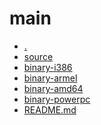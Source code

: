 main
========================

- [.](.)
- [source](source)
- [binary-i386](binary-i386)
- [binary-armel](binary-armel)
- [binary-amd64](binary-amd64)
- [binary-powerpc](binary-powerpc)
- [README.md](README.md)
